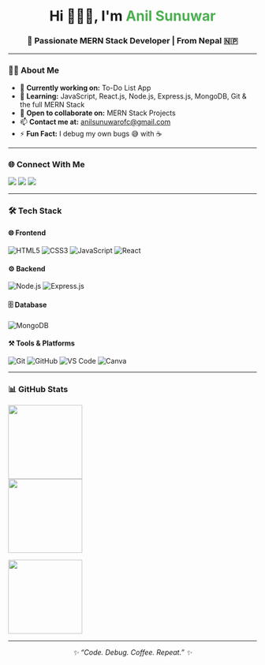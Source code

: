 <h1 align="center">Hi 👋🌟🚀, I'm <span style="color:#4CAF50">Anil Sunuwar</span></h1>
<h3 align="center">🚀 Passionate MERN Stack Developer | From Nepal 🇳🇵</h3>

---

### 👨‍💻 About Me

* 🔭 **Currently working on:** To-Do List App
* 🌱 **Learning:** 
JavaScript, React.js, Node.js, Express.js, MongoDB, Git & the full MERN Stack
* 🤝 **Open to collaborate on:** 
MERN Stack Projects
* 📫 **Contact me at:** 
[anilsunuwarofc@gmail.com](mailto:anilsunuwarofc@gmail.com)
* ⚡ **Fun Fact:** 
I debug my own bugs 😅 with ☕

---

### 🌐 Connect With Me

<p align="left">
<a href="https://linkedin.com/in/anilsunuwar" target="blank"><img src="https://img.shields.io/badge/LinkedIn-0077B5?style=for-the-badge&logo=linkedin&logoColor=white" /></a>
<a href="https://twitter.com/anilsunuwarr" target="blank"><img src="https://img.shields.io/badge/Twitter-1DA1F2?style=for-the-badge&logo=twitter&logoColor=white" /></a>
<a href="https://www.youtube.com/@goideax" target="blank"><img src="https://img.shields.io/badge/YouTube-FF0000?style=for-the-badge&logo=youtube&logoColor=white" /></a>
</p>

---

### 🛠 Tech Stack

#### 🌐 **Frontend**

![HTML5](https://img.shields.io/badge/HTML5-E34F26?style=for-the-badge\&logo=html5\&logoColor=white)
![CSS3](https://img.shields.io/badge/CSS3-1572B6?style=for-the-badge\&logo=css3\&logoColor=white)
![JavaScript](https://img.shields.io/badge/JavaScript-F7DF1E?style=for-the-badge\&logo=javascript\&logoColor=black)
![React](https://img.shields.io/badge/React-61DAFB?style=for-the-badge\&logo=react\&logoColor=black)

#### ⚙️ **Backend**

![Node.js](https://img.shields.io/badge/Node.js-339933?style=for-the-badge\&logo=nodedotjs\&logoColor=white)
![Express.js](https://img.shields.io/badge/Express.js-000000?style=for-the-badge\&logo=express\&logoColor=white)

#### 🗄️ **Database**

![MongoDB](https://img.shields.io/badge/MongoDB-47A248?style=for-the-badge\&logo=mongodb\&logoColor=white)

#### ⚒️ **Tools & Platforms**

![Git](https://img.shields.io/badge/Git-F05032?style=for-the-badge\&logo=git\&logoColor=white)
![GitHub](https://img.shields.io/badge/GitHub-181717?style=for-the-badge\&logo=github\&logoColor=white)
![VS Code](https://img.shields.io/badge/VS_Code-007ACC?style=for-the-badge\&logo=visualstudiocode\&logoColor=white)
![Canva](https://img.shields.io/badge/Canva-00C4CC?style=for-the-badge\&logo=canva\&logoColor=white)

---

### 📊 GitHub Stats

<p align="left">
<img src="https://github-readme-stats.vercel.app/api?username=anilsunuwar7&show_icons=true&locale=en&theme=radical" height="150"/><br>
<img src="https://github-readme-streak-stats.herokuapp.com/?user=anilsunuwar7&theme=radical" height="150" />
</p>

<p align="left">
 <img src="https://github-readme-stats.vercel.app/api/top-langs?username=anilsunuwar7&show_icons=true&locale=en&layout=compact&theme=radical" height="150"/>
</p>

---

<p align="center"><i>✨ “Code. Debug. Coffee. Repeat.” ✨</i></p>
